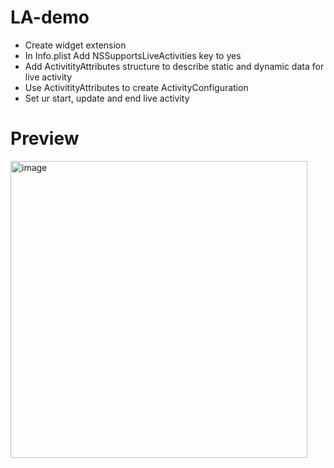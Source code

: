 # LA-demo

- Create widget extension
- In Info.plist Add NSSupportsLiveActivities key to yes 
- Add ActivitityAttributes structure to describe static and dynamic data for live activity
- Use ActivitityAttributes to create ActivityConfiguration
- Set ur start, update and end live activity

# Preview
<img width="475" alt="image" src="https://user-images.githubusercontent.com/41714182/220251050-e4de50a3-a99e-456f-bcf9-6d2a52a2e62c.png">
